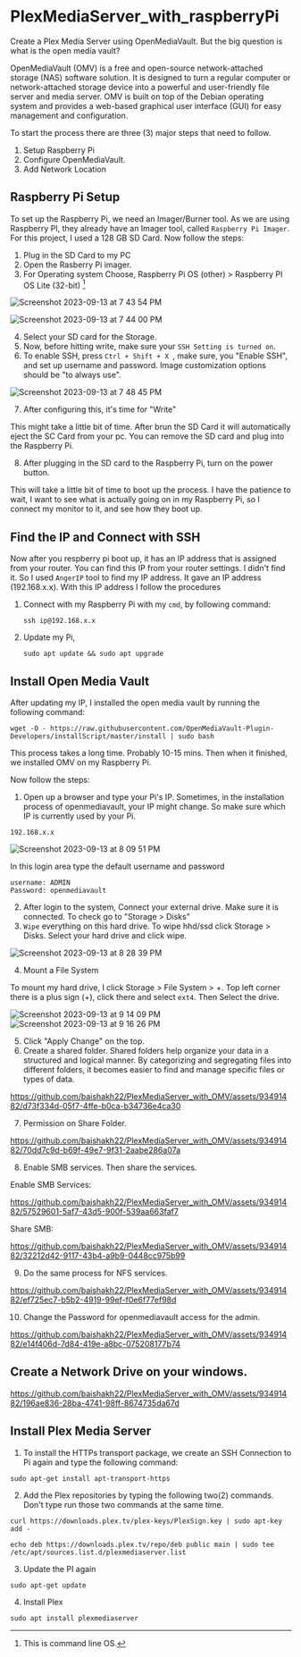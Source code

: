# PlexMediaServer_with_raspberryPi
Create a Plex Media Server using OpenMediaVault. But the big question is what is the open media vault?

OpenMediaVault (OMV) is a free and open-source network-attached storage (NAS) software solution. It is designed to turn a regular computer or network-attached storage device into a powerful and user-friendly file server and media server. OMV is built on top of the Debian operating system and provides a web-based graphical user interface (GUI) for easy management and configuration.

To start the process there are three (3) major steps that need to follow.

  1. Setup Raspberry Pi
  2. Configure OpenMediaVault.
  3. Add Network Location


## Raspberry Pi Setup

To set up the Raspberry Pi, we need an Imager/Burner tool. As we are using Raspberry PI, they already have an Imager tool, called ```Raspberry Pi Imager```. For this project, I used a 128 GB SD Card. Now follow the steps:
  1. Plug in the SD Card to my PC
  2. Open the Rasberry Pi imager.
  3. For Operating system Choose, Raspberry Pi OS (other) > Raspberry PI OS Lite (32-bit) [^1]

[^1]: This is command line OS. 

![Screenshot 2023-09-13 at 7 43 54 PM](https://github.com/baishakh22/PlexMediaServer_with_OMV/assets/93491482/94843414-4fe9-4ee2-bce5-1e10f40b7784)

![Screenshot 2023-09-13 at 7 44 00 PM](https://github.com/baishakh22/PlexMediaServer_with_OMV/assets/93491482/2b2ec5bc-2ae4-4903-a3e3-93b93c0f2db0)

  4. Select your SD  card for the Storage.
  5. Now, before hitting write, make sure your ```SSH Setting is turned on```.
  6. To enable SSH, press ```Ctrl + Shift + X ```, make sure, you "Enable SSH", and set up username and password. Image customization options should be "to always use". 

![Screenshot 2023-09-13 at 7 48 45 PM](https://github.com/baishakh22/PlexMediaServer_with_OMV/assets/93491482/e3d1201f-fc2d-4dd0-a5c3-e976afd5be80)

  7. After configuring this, it's time for "Write"

This might take a little bit of time. After brun the SD Card it will automatically eject the SC Card from your pc. You can remove the SD card and plug into the Raspberry Pi.

  8. After plugging in the SD card to the Raspberry Pi, turn on the power button.

This will take a little bit of time to boot up the process. I have the patience to wait, I want to see what is actually going on in my Raspberry Pi, so I connect my monitor to it, and see how they boot up.



## Find the IP and Connect with SSH
Now after you respberry pi boot up, it has an IP address that is assigned from your router. You can find this IP from your router settings. I didn't find it. So I used ```AngerIP``` tool to find my IP address. It gave an IP address (192.168.x.x). With this IP address I follow the procedures

  1. Connect with my Raspberry Pi with my ```cmd```, by following command:

     ```
     ssh ip@192.168.x.x
     ```
  2. Update my Pi,

     ```
     sudo apt update && sudo apt upgrade
     ```



## Install Open Media Vault
After updating my IP, I installed the open media vault by running the following command:

```
wget -O - https://raw.githubusercontent.com/OpenMediaVault-Plugin-Developers/installScript/master/install | sudo bash
```

This process takes a long time. Probably 10-15 mins. Then when it finished, we installed OMV on my Raspberry Pi. 

Now follow the steps:
  1. Open up a browser and type your Pi's IP. Sometimes, in the installation process of openmediavault, your IP might change. So make sure which IP is currently used by your Pi. 

```
192.168.x.x
```

![Screenshot 2023-09-13 at 8 09 51 PM](https://github.com/baishakh22/PlexMediaServer_with_OMV/assets/93491482/bbff7710-d697-44f0-9eb8-c9ab8029d2e8)

In this login area type the default username and password

```
username: ADMIN
Password: openmediavault
```

  2. After login to the system, Connect your external drive. Make sure it is connected. To check go to "Storage > Disks"
  3. ```Wipe``` everything on this hard drive. To wipe hhd/ssd click Storage > Disks. Select your hard drive and click wipe.  

![Screenshot 2023-09-13 at 8 28 39 PM](https://github.com/baishakh22/PlexMediaServer_with_OMV/assets/93491482/78f73e69-1dce-4a6f-888d-cb0054fe3331)

  4. Mount a File System

To mount my hard drive, I click Storage > File System > +. Top left corner there is a plus sign (+), click there and select ```ext4```. Then Select the drive.

![Screenshot 2023-09-13 at 9 14 09 PM](https://github.com/baishakh22/PlexMediaServer_with_OMV/assets/93491482/ebe88ce6-4888-446f-8bfb-5f97758fb8d4)
![Screenshot 2023-09-13 at 9 16 26 PM](https://github.com/baishakh22/PlexMediaServer_with_OMV/assets/93491482/d42ed438-7f77-496b-9ef1-8ee37ebac065)

  5. Click "Apply Change" on the top. 
  6. Create a shared folder.
Shared folders help organize your data in a structured and logical manner. By categorizing and segregating files into different folders, it becomes easier to find and manage specific files or types of data.

https://github.com/baishakh22/PlexMediaServer_with_OMV/assets/93491482/d73f334d-05f7-4ffe-b0ca-b34736e4ca30

  7. Permission on Share Folder.

https://github.com/baishakh22/PlexMediaServer_with_OMV/assets/93491482/70dd7c9d-b69f-49e7-9f31-2aabe286a07a

  8. Enable SMB services. Then share the services. 

Enable SMB Services:

https://github.com/baishakh22/PlexMediaServer_with_OMV/assets/93491482/57529601-5af7-43d5-900f-539aa663faf7

Share SMB:

https://github.com/baishakh22/PlexMediaServer_with_OMV/assets/93491482/32212d42-9117-43b4-a9b9-0448cc975b99

  9. Do the same process for NFS services. 

https://github.com/baishakh22/PlexMediaServer_with_OMV/assets/93491482/ef725ec7-b5b2-4919-99ef-f0e6f77ef98d

  10. Change the Password for openmediavault access for the admin.

https://github.com/baishakh22/PlexMediaServer_with_OMV/assets/93491482/e14f406d-7d84-419e-a8bc-075208177b74


## Create a Network Drive on your windows. 

https://github.com/baishakh22/PlexMediaServer_with_OMV/assets/93491482/196ae836-28ba-4741-98ff-8674735da67d

## Install Plex Media Server
  1. To install the HTTPs transport package, we create an SSH Connection to Pi again and type the following command:

```
sudo apt-get install apt-transport-https
```


  2. Add the Plex repositories by typing the following two(2) commands. Don't type run those two commands at the same time. 

```
curl https://downloads.plex.tv/plex-keys/PlexSign.key | sudo apt-key add -
```

```
echo deb https://downloads.plex.tv/repo/deb public main | sudo tee /etc/apt/sources.list.d/plexmediaserver.list
```

  3. Update the PI again

```
sudo apt-get update
```

  4. Install Plex

```
sudo apt install plexmediaserver
```
